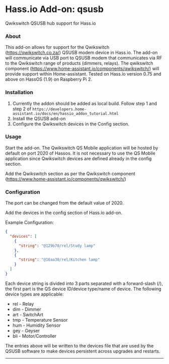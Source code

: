 # Hass.io Add-on: qsusb
Qwikswitch QSUSB hub support for Hass.io

### About
This add-on allows for support for the Qwikswitch (https://qwikswitch.co.za/) QSUSB modem device in Hass.io. 
The add-on will communicate via USB port to QSUSB modem that communicates via RF to the Qwikswitch range of products (dimmers, relays).
The qwikswitch component (https://www.home-assistant.io/components/qwikswitch/) will provide support within Home-assistant. Tested on Hass.io version 0.75 and above on HassOS (1.9) on Raspberry Pi 2.

### Installation
1. Currently the addon should be added as local build. Follow step 1 and step 2 of `https://developers.home-assistant.io/docs/en/hassio_addon_tutorial.html`
2. Install the QSUSB add-on
3. Configure the Qwikswitch devices in the Config section. 


### Usage

Start the add-on. The Qwikswitch QS Mobile application will be hosted by default on port 2020 of Hassos. It is not necessary to use the QS Mobile application since Qwikswitch devices are defined already in the config section.

Add the Qwikswitch section as per the Qwikswitch component (https://www.home-assistant.io/components/qwikswitch/)

### Configuration

The port can be changed from the default value of 2020.

Add the devices in the config section of Hass.io add-on.

Example Configuration:
```json
{
  "devices": [
    {
      "string": "@129b70/rel/Study lamp"
    },
    {
      "string": "@16aa30/rel/Kitchen lamp"
    }
  ]
}
```
Each device string is divided into 3 parts separated with a forward-slash (/), the first part is the QS device ID/device type/name of device.  The following device types are applicable:

 - rel - Relay
 - dim - Dimmer
 - art - SwitchArt
 - tmp - Temperature Sensor
 - hum - Humidity Sensor
 - gey - Geyser
 - bli - Motor/Controller

The entries above will be written to the devices file that are used by the QSUSB software to make devices persistent across upgrades and restarts.

----
